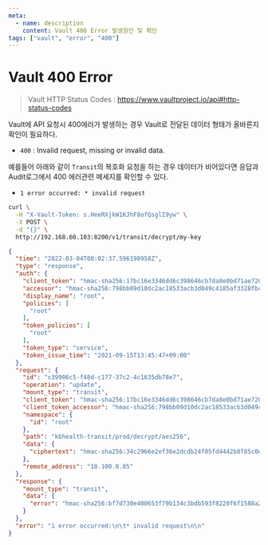 ```yaml
---
meta:
  - name: description
    content: Vault 400 Error 발생원인 및 확인
tags: ["vault", "error", "400"]
---
```


# Vault 400 Error

> Vault HTTP Status Codes : <https://www.vaultproject.io/api#http-status-codes>

Vault에 API 요청시 400에러가 발생하는 경우 Vault로 전달된 데이터 형태가 올바른지 확인이 필요하다.

- `400` :  Invalid request, missing or invalid data.

예를들어 아래와 같이 `Transit`의 복호화 요청을 하는 경우 데이터가 비어있다면 응답과 Audit로그에서 400 에러관련 메세지를 확인할 수 있다.
- `1 error occurred: * invalid request`

```bash
curl \
  -H "X-Vault-Token: s.HeeRXjkW1KJhF8ofQsglI9yw" \
  -X POST \
  -d "{}" \
  http://192.168.60.103:8200/v1/transit/decrypt/my-key
```

```json
{
  "time": "2022-03-04T08:02:37.596190958Z",
  "type": "response",
  "auth": {
    "client_token": "hmac-sha256:17bc16e3346dd6c398646cb7da8e0bd71ae720f608a8c447b8942b8283388600",
    "accessor": "hmac-sha256:798bb09d10dc2ac18533acb3d049c4185af3328fbc88fedd23081f63caa13b44",
    "display_name": "root",
    "policies": [
      "root"
    ],
    "token_policies": [
      "root"
    ],
    "token_type": "service",
    "token_issue_time": "2021-09-15T13:45:47+09:00"
  },
  "request": {
    "id": "c39906c5-f48d-c177-37c2-4c1635db78e7",
    "operation": "update",
    "mount_type": "transit",
    "client_token": "hmac-sha256:17bc16e3346dd6c398646cb7da8e0bd71ae720f608a8c447b8942b8283388600",
    "client_token_accessor": "hmac-sha256:798bb09d10dc2ac18533acb3d049c4185af3328fbc88fedd23081f63caa13b44",
    "namespace": {
      "id": "root"
    },
    "path": "kbhealth-transit/prod/decrypt/aes256",
    "data": {
      "ciphertext": "hmac-sha256:34c2966e2ef36e2dcdb24f05fd4442b8f85c0d2fbf0887977636c7592e2cef3b"
    },
    "remote_address": "10.100.0.85"
  },
  "response": {
    "mount_type": "transit",
    "data": {
      "error": "hmac-sha256:bf7d730e400653f79b134c3bdb593f8220f6f1588a26048a6e1272a01ad47384"
    }
  },
  "error": "1 error occurred:\n\t* invalid request\n\n"
}
```